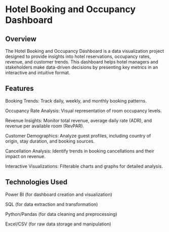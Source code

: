 # Hotel Booking and Occupancy Dashboard

## Overview

The Hotel Booking and Occupancy Dashboard is a data visualization project designed to provide insights into hotel reservations, occupancy rates, revenue, and customer trends. This dashboard helps hotel managers and stakeholders make data-driven decisions by presenting key metrics in an interactive and intuitive format.

## Features

Booking Trends: Track daily, weekly, and monthly booking patterns.

Occupancy Rate Analysis: Visual representation of room occupancy levels.

Revenue Insights: Monitor total revenue, average daily rate (ADR), and revenue per available room (RevPAR).

Customer Demographics: Analyze guest profiles, including country of origin, stay duration, and booking sources.

Cancellation Analysis: Identify trends in booking cancellations and their impact on revenue.

Interactive Visualizations: Filterable charts and graphs for detailed analysis.

## Technologies Used

Power BI (for dashboard creation and visualization)

SQL (for data extraction and transformation)

Python/Pandas (for data cleaning and preprocessing)

Excel/CSV (for raw data storage and manipulation)
